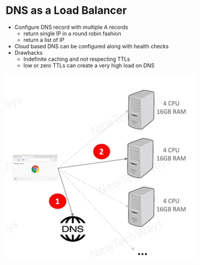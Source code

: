 # DNS as a Load Balancer

- Configure DNS record with multiple A records
  - return single IP in a round robin fashion
  - return a list of IP
- Cloud based DNS can be configured along with health checks
- Drawbacks
  - Indefinite caching and not respecting TTLs
  - low or zero TTLs can create a very high load on DNS


![Alt text](image-29.png)

